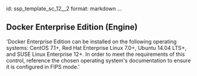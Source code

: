 id: ssp_template_sc_12__2
format: markdown
...
## Docker Enterprise Edition (Engine)

'Docker Enterprise Edition can be installed on the following operating systems:
CentOS 7.1+, Red Hat Enterprise Linux 7.0+, Ubuntu 14.04 LTS+, and
SUSE Linux Enterprise 12+. In order to meet the requirements of this
control, reference the chosen operating system's documentation to
ensure it is configured in FIPS mode.'
